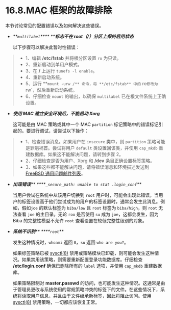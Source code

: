 # 16.8.MAC 框架的故障排除

本节讨论常见的配置错误以及如何解决这些错误。

*   _**`multilabel`**** ****标志不在 root（/）分区上保持启用状态**_

    以下步骤可以解决此暂时性错误：

> * 1、编辑 **/etc/fstab** 并将根分区设置 `ro` 为只读。
> * 2、重新启动到单用户模式。
> * 3、在 **/** 上运行 `tunefs -l enable`。
> * 4、重新启动系统。
> * 5、运行 \*\*`mount -urw /** 命令，将 **/etc/fstab** 中的` ro`修改为`rw\`，然后重新启动系统。
> * 6、仔细检查 `mount` 的输出，以确保 `multilabel` 已在根文件系统上正确设置。

*   _**使用 MAC 建立安全环境后，不能启动 Xorg**_

    这可能是由 MAC 策略或其中一个 MAC `partition` 标记策略中的错误标记引起的。要进行调试，请尝试以下操作：

> * 1、检查错误消息。如果用户在 `insecure` 类中，则 `partition` 策略可能是罪魁祸首。尝试将用户 `default` 类设置回该类，并使用 `cap_mkdb` 重建数据库。如果这不能解决问题，请转到步骤 2。
> * 2、仔细检查是否为用户、Xorg 和 **/dev** 条目正确设置标签策略。
> * 3、如果这些都不能解决问题，请将错误消息和环境描述发送到 [FreeBSD 通用问题邮件列表](https://lists.freebsd.org/subscription/freebsd-questions)。

*   _**出现错误**** ****`_secure_path: unable to stat .login_conf`**_

    当用户尝试在系统中从该用户切换到 `root` 用户时，可能会出现此错误。当用户的标签设置高于他们尝试成为的用户的标签设置时，通常会发生此消息。例如，假如`joe` 的默认标签为 `biba/low` 且 `root` 标签为 `biba/high`，则 `root` 无法查看 `joe` 的主目录。无论 `roo` 是否使用 `su` 成为 `joe`，这都会发生，因为 Biba 的完整性模型不允许 `root` 查看设置在较低完整性级别的对象。
*   _**系统不识别**** ****`root`**_

    发生这种情况时，`whoami` 返回 `0`，`su` 返回 `who are you?`。

    如果标签策略已被 [sysctl(8)](https://www.freebsd.org/cgi/man.cgi?query=sysctl\&sektion=8\&format=html) 禁用或策略模块已卸载，则可能会发生这种情况。如果禁用该策略，则需要重新配置登录功能数据库。仔细检查 **/etc/login.conf** 确保已删除所有的 `label` 选项，并使用 `cap_mkdb` 重建数据库。

    如果策略限制对 **master.passwd** 的访问，也可能发生这种情况。这通常是由于管理员更改与系统使用的常规策略冲突的标签下的文件。在这些情况下，系统将读取用户信息，并且由于文件继承新标签，因此将阻止访问。使用 [sysctl(8)](https://www.freebsd.org/cgi/man.cgi?query=sysctl\&sektion=8\&format=html) 禁用策略，一切都应该恢复正常。
